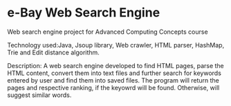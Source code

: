 # e-Bay Web Search Engine

Web search engine project for Advanced Computing Concepts course

Technology used:Java, Jsoup library, Web crawler, HTML parser, HashMap, Trie and Edit distance algorithm.

Description: A web search engine developed to find HTML pages, parse the HTML content, convert them into text files and further search for keywords entered by user and find them into saved files. The program will return the pages and respective ranking, if the keyowrd will be found. Otherwise, will suggest similar words.
